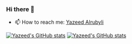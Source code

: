 ### Hi there 👋

<!-- - 🔭 I’m currently working on ...
- 🌱 I’m currently learning ...
- 👯 I’m looking to collaborate on ...
- 🤔 I’m looking for help with ...
- 💬 Ask me about ... -->
- 📫 How to reach me: [Yazeed Alrubyli](mailto:yazeednaif.alrubyli@mail.polimi.it?subject=[GitHub])
<!-- - ⚡ Fun fact: ...
 -->
[![Yazeed's GitHub stats](https://github-readme-stats.vercel.app/api/top-langs/?username=yazeedalrubyli)](https://github.com/anuraghazra/github-readme-stats)
[![Yazeed's GitHub stats](https://github-readme-stats.vercel.app/api?username=yazeedalrubyli)](https://github.com/anuraghazra/github-readme-stats)
